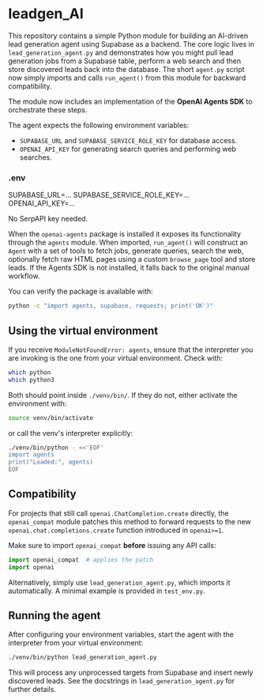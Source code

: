 # leadgen_AI

This repository contains a simple Python module for building an AI-driven
lead generation agent using Supabase as a backend. The core logic lives in
`lead_generation_agent.py` and demonstrates how you might pull lead generation
jobs from a Supabase table, perform a web search and then store discovered
leads back into the database. The short `agent.py` script now simply imports
and calls `run_agent()` from this module for backward compatibility.

The module now includes an
implementation of the **OpenAI Agents SDK** to orchestrate these steps.

The agent expects the following environment variables:

- `SUPABASE_URL` and `SUPABASE_SERVICE_ROLE_KEY` for database access.
- `OPENAI_API_KEY` for generating search queries and performing web searches.

### .env
SUPABASE_URL=...
SUPABASE_SERVICE_ROLE_KEY=...
OPENAI_API_KEY=...

No SerpAPI key needed.

When the `openai-agents` package is installed it exposes its functionality
through the `agents` module. When imported, `run_agent()` will
construct an `Agent` with a set of tools to fetch jobs, generate queries,
search the web, optionally fetch raw HTML pages using a custom `browse_page`
tool and store leads. If the Agents SDK is not installed, it falls
back to the
original manual workflow.

You can verify the package is available with:

```bash
python -c "import agents, supabase, requests; print('OK')"
```

## Using the virtual environment

If you receive `ModuleNotFoundError: agents`, ensure that the
interpreter you are invoking is the one from your virtual environment.
Check with:

```bash
which python
which python3
```

Both should point inside `./venv/bin/`. If they do not, either activate the
environment with:

```bash
source venv/bin/activate
```

or call the venv's interpreter explicitly:

```bash
./venv/bin/python - <<'EOF'
import agents
print("Loaded:", agents)
EOF
```

## Compatibility

For projects that still call `openai.ChatCompletion.create` directly, the
`openai_compat` module patches this method to forward requests to the new
`openai.chat.completions.create` function introduced in `openai>=1`.

Make sure to import ``openai_compat`` **before** issuing any API calls:

```python
import openai_compat  # applies the patch
import openai
```

Alternatively, simply use `lead_generation_agent.py`, which imports it
automatically. A minimal example is provided in `test_env.py`.

## Running the agent

After configuring your environment variables, start the agent with the
interpreter from your virtual environment:

```bash
./venv/bin/python lead_generation_agent.py
```

This will process any unprocessed targets from Supabase and insert newly
discovered leads. See the docstrings in `lead_generation_agent.py` for
further details.
